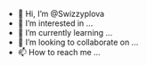 - 👋 Hi, I’m @Swizzyplova
- 👀 I’m interested in ...
- 🌱 I’m currently learning ...
- 💞️ I’m looking to collaborate on ...
- 📫 How to reach me ...

<!---
Swizzyplova/Swizzyplova is a ✨ special ✨ repository because its `README.md` (this file) appears on your GitHub profile.
You can click the Preview link to take a look at your changes.
--->
